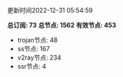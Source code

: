 更新时间2022-12-31 05:54:59

**总订阅: 73**
**总节点: 1562**
**有效节点: 453**
- trojan节点: 48
- ss节点: 167
- v2ray节点: 234
- ssr节点: 4
